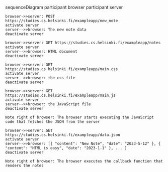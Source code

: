 sequenceDiagram
    participant browser
    participant server
    
    browser->>server: POST https://studies.cs.helsinki.fi/exampleapp/new_note
    activate server
    server-->>browser: The new note data
    deactivate server
    
    browser->>server: GET https://studies.cs.helsinki.fi/exampleapp/notes
    activate server
    server-->>browser: HTML document
    deactivate server

    browser->>server: GET https://studies.cs.helsinki.fi/exampleapp/main.css
    activate server
    server-->>browser: the css file
    deactivate server

    browser->>server: GET https://studies.cs.helsinki.fi/exampleapp/main.js
    activate server
    server-->>browser: the JavaScript file
    deactivate server

    Note right of browser: The browser starts executing the JavaScript code that fetches the JSON from the server

    browser->>server: GET https://studies.cs.helsinki.fi/exampleapp/data.json
    activate server
    server-->>browser: [{ "content": "New Note", "date": "2023-5-12" }, { "content": "HTML is easy", "date": "2023-1-1" }, ... ]
    deactivate server

    Note right of browser: The browser executes the callback function that renders the notes
